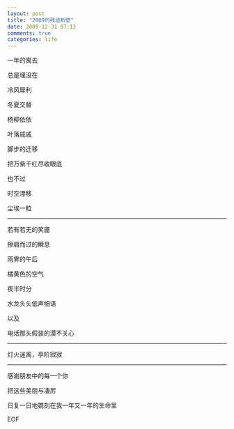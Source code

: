 ```yaml
---
layout: post
title: "2009的残垣断壁"
date: 2009-12-31 07:13
comments: true
categories: life
---
```



一年的离去

总是埋没在

冷风犀利

冬夏交替

杨柳依依

叶落戚戚

脚步的迁移

把万紫千红尽收眼底

也不过

时空漂移

尘埃一粒

----------

若有若无的笑靥

擦肩而过的瞬息

雨霁的午后

橘黄色的空气

夜半时分

水龙头头低声细语

以及

电话那头假装的漠不关心

------------

灯火迷离，亭阶寂寂

------------

感谢朋友中的每一个你

把这些美丽与凄厉

日复一日地镌刻在我一年又一年的生命里

EOF